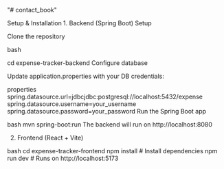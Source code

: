"# contact_book" 

 Setup & Installation
1️. Backend (Spring Boot) Setup

Clone the repository

bash

cd expense-tracker-backend
Configure database

Update application.properties with your DB credentials:

properties
spring.datasource.url=jdbcjdbc:postgresql://localhost:5432/expense
spring.datasource.username=your_username
spring.datasource.password=your_password
Run the Spring Boot app

bash
mvn spring-boot:run
The backend will run on http://localhost:8080


2. Frontend (React + Vite)

bash
cd expense-tracker-frontend
npm install  # Install dependencies
npm run dev  # Runs on http://localhost:5173


